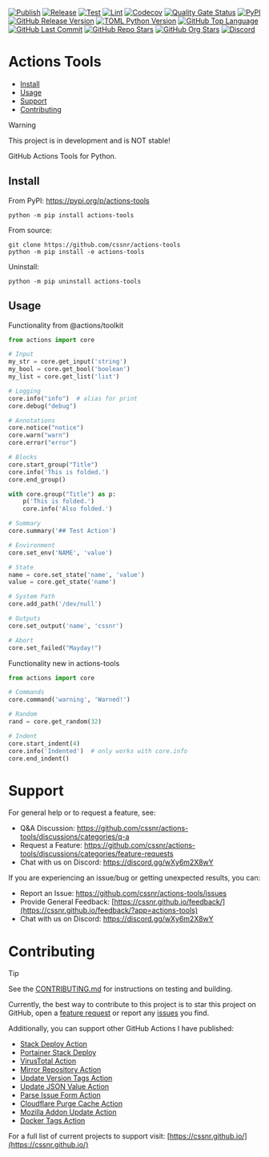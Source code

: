 [![Publish](https://img.shields.io/github/actions/workflow/status/cssnr/actions-tools/publish.yaml?logo=python&logoColor=white&label=publish)](https://github.com/cssnr/actions-tools/actions/workflows/publish.yaml)
[![Release](https://img.shields.io/github/actions/workflow/status/cssnr/actions-tools/release.yaml?logo=github&logoColor=white&label=release)](https://github.com/cssnr/actions-tools/actions/workflows/release.yaml)
[![Test](https://img.shields.io/github/actions/workflow/status/cssnr/actions-tools/test.yaml?logo=github&logoColor=white&label=test)](https://github.com/cssnr/actions-tools/actions/workflows/test.yaml)
[![Lint](https://img.shields.io/github/actions/workflow/status/cssnr/actions-tools/lint.yaml?logo=github&logoColor=white&label=lint)](https://github.com/cssnr/actions-tools/actions/workflows/lint.yaml)
[![Codecov](https://codecov.io/gh/cssnr/actions-tools/graph/badge.svg?token=A8NDHZ393X)](https://codecov.io/gh/cssnr/actions-tools)
[![Quality Gate Status](https://sonarcloud.io/api/project_badges/measure?project=cssnr_actions-tools&metric=alert_status)](https://sonarcloud.io/summary/new_code?id=cssnr_actions-tools)
[![PyPI](https://img.shields.io/pypi/v/actions-tools?logo=python&logoColor=white&label=PyPI)](https://pypi.org/project/actions-tools/)
[![GitHub Release Version](https://img.shields.io/github/v/release/cssnr/actions-tools?logo=github)](https://github.com/cssnr/actions-tools/releases/latest)
[![TOML Python Version](https://img.shields.io/badge/dynamic/toml?url=https%3A%2F%2Fraw.githubusercontent.com%2Fcssnr%2Factions-tools%2Frefs%2Fheads%2Fmaster%2Fpyproject.toml&query=%24.project.requires-python&logo=python&logoColor=white&label=version)](https://github.com/cssnr/actions-tools)
[![GitHub Top Language](https://img.shields.io/github/languages/top/cssnr/actions-tools?logo=htmx&logoColor=white)](https://github.com/cssnr/actions-tools)
[![GitHub Last Commit](https://img.shields.io/github/last-commit/cssnr/actions-tools?logo=github&logoColor=white&label=updated)](https://github.com/cssnr/actions-tools/graphs/commit-activity)
[![GitHub Repo Stars](https://img.shields.io/github/stars/cssnr/actions-tools?style=flat&logo=github&logoColor=white)](https://github.com/cssnr/actions-tools/stargazers)
[![GitHub Org Stars](https://img.shields.io/github/stars/cssnr?style=flat&logo=github&logoColor=white&label=org%20stars)](https://cssnr.github.io/)
[![Discord](https://img.shields.io/discord/899171661457293343?logo=discord&logoColor=white&label=discord&color=7289da)](https://discord.gg/wXy6m2X8wY)

# Actions Tools

- [Install](#Install)
- [Usage](#Usage)
- [Support](#Support)
- [Contributing](#Contributing)

> [!WARNING]  
> This project is in development and is NOT stable!

GitHub Actions Tools for Python.

## Install

From PyPI: https://pypi.org/p/actions-tools

```shell
python -m pip install actions-tools
```

From source:

```shell
git clone https://github.com/cssnr/actions-tools
python -m pip install -e actions-tools
```

Uninstall:

```shell
python -m pip uninstall actions-tools
```

## Usage

Functionality from @actions/toolkit

```python
from actions import core

# Input
my_str = core.get_input('string')
my_bool = core.get_bool('boolean')
my_list = core.get_list('list')

# Logging
core.info("info")  # alias for print
core.debug("debug")

# Annotations
core.notice("notice")
core.warn("warn")
core.error("error")

# Blocks
core.start_group("Title")
core.info('This is folded.')
core.end_group()

with core.group("Title") as p:
    p('This is folded.')
    core.info('Also folded.')

# Summary
core.summary('## Test Action')

# Environment
core.set_env('NAME', 'value')

# State
name = core.set_state('name', 'value')
value = core.get_state('name')

# System Path
core.add_path('/dev/null')

# Outputs
core.set_output('name', 'cssnr')

# Abort
core.set_failed("Mayday!")
```

Functionality new in actions-tools

```python
from actions import core

# Commands
core.command('warning', 'Warned!')

# Random
rand = core.get_random(32)

# Indent
core.start_indent(4)
core.info('Indented')  # only works with core.info
core.end_indent()
```

# Support

For general help or to request a feature, see:

- Q&A Discussion: https://github.com/cssnr/actions-tools/discussions/categories/q-a
- Request a Feature: https://github.com/cssnr/actions-tools/discussions/categories/feature-requests
- Chat with us on Discord: https://discord.gg/wXy6m2X8wY

If you are experiencing an issue/bug or getting unexpected results, you can:

- Report an Issue: https://github.com/cssnr/actions-tools/issues
- Provide General Feedback: [https://cssnr.github.io/feedback/](https://cssnr.github.io/feedback/?app=actions-tools)
- Chat with us on Discord: https://discord.gg/wXy6m2X8wY

# Contributing

> [!TIP]
> See the [CONTRIBUTING.md](CONTRIBUTING.md) for instructions on testing and building.

Currently, the best way to contribute to this project is to star this project on GitHub, open a
[feature request](https://github.com/cssnr/actions-tools/discussions/categories/feature-requests)
or report any [issues](https://github.com/cssnr/actions-tools/issues) you find.

Additionally, you can support other GitHub Actions I have published:

- [Stack Deploy Action](https://github.com/cssnr/stack-deploy-action?tab=readme-ov-file#readme)
- [Portainer Stack Deploy](https://github.com/cssnr/portainer-stack-deploy-action?tab=readme-ov-file#readme)
- [VirusTotal Action](https://github.com/cssnr/virustotal-action?tab=readme-ov-file#readme)
- [Mirror Repository Action](https://github.com/cssnr/mirror-repository-action?tab=readme-ov-file#readme)
- [Update Version Tags Action](https://github.com/cssnr/update-version-tags-action?tab=readme-ov-file#readme)
- [Update JSON Value Action](https://github.com/cssnr/update-json-value-action?tab=readme-ov-file#readme)
- [Parse Issue Form Action](https://github.com/cssnr/parse-issue-form-action?tab=readme-ov-file#readme)
- [Cloudflare Purge Cache Action](https://github.com/cssnr/cloudflare-purge-cache-action?tab=readme-ov-file#readme)
- [Mozilla Addon Update Action](https://github.com/cssnr/mozilla-addon-update-action?tab=readme-ov-file#readme)
- [Docker Tags Action](https://github.com/cssnr/docker-tags-action?tab=readme-ov-file#readme)

For a full list of current projects to support visit: [https://cssnr.github.io/](https://cssnr.github.io/)
